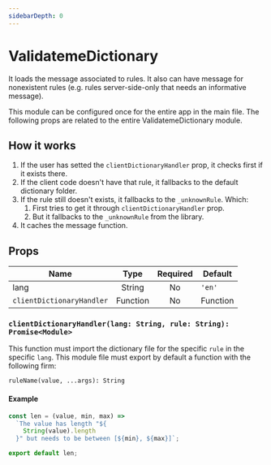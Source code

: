 ```yaml
---
sidebarDepth: 0
---
```


# ValidatemeDictionary

It loads the message associated to rules. It also can have message for nonexistent rules (e.g. rules server-side-only that needs an informative message).

This module can be configured once for the entire app in the main file. The following props are related to the entire ValidatemeDictionary module.

## How it works

1. If the user has setted the `clientDictionaryHandler` prop, it checks first if it exists there.
2. If the client code doesn't have that rule, it fallbacks to the default dictionary folder.
3. If the rule still doesn't exists, it fallbacks to the `_unknownRule`. Which:
   1. First tries to get it through `clientDictionaryHandler` prop.
   2. But it fallbacks to the `_unknownRule` from the library.
4. It caches the message function.

## Props

| Name                      |   Type   | Required | Default  |
| ------------------------- | :------: | :------: | -------- |
| lang                      |  String  |    No    | `'en'`   |
| `clientDictionaryHandler` | Function |    No    | Function |

### `clientDictionaryHandler(lang: String, rule: String): Promise<Module>`

This function must import the dictionary file for the specific `rule` in the specific `lang`. This module file must export by default a function with the following firm:

```
ruleName(value, ...args): String
```

#### Example

```js
const len = (value, min, max) =>
  `The value has length "${
    String(value).length
  }" but needs to be between [${min}, ${max}]`;

export default len;
```
